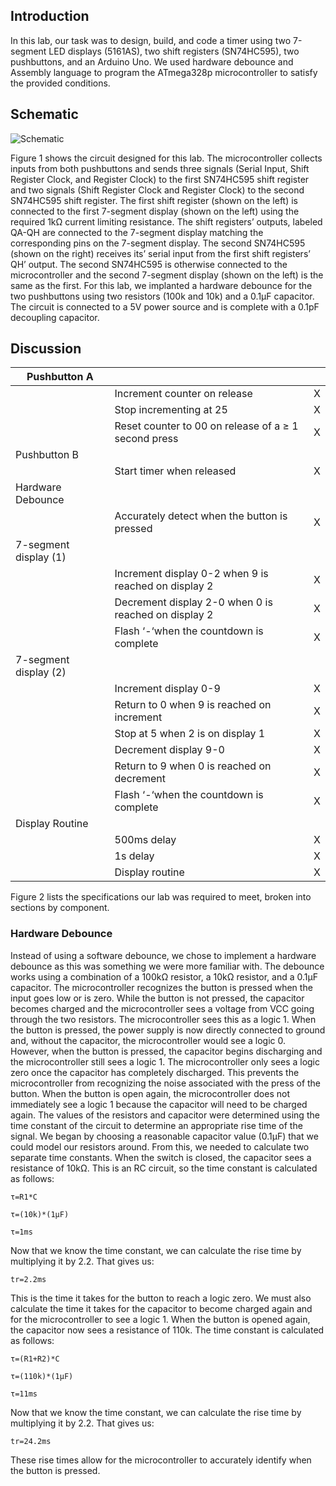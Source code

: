 ## Introduction 
In this lab, our task was to design, build, and code a timer using two 7-segment LED displays (5161AS), two shift registers (SN74HC595), two pushbuttons, and an Arduino Uno. We used hardware debounce and Assembly language to program the ATmega328p microcontroller to satisfy the provided conditions. 

## Schematic  
![Schematic](https://github.com/fqkammona/Embedded-Systems-Projects/assets/109518919/e000169a-b5ba-4a72-ad86-97c69dd76db6)

Figure 1 shows the circuit designed for this lab. The microcontroller collects inputs from both pushbuttons and sends three signals (Serial Input, Shift Register Clock, and Register Clock) to the first SN74HC595 shift register and two signals (Shift Register Clock and Register Clock) to the second SN74HC595 shift register. The first shift register (shown on the left) is connected to the first 7-segment display (shown on the left) using the required 1kΩ current limiting resistance. The shift registers’ outputs, labeled QA-QH are connected to the 7-segment display matching the corresponding pins on the 7-segment display. The second SN74HC595 (shown on the right) receives its’ serial input from the first shift registers’ QH’ output. The second SN74HC595 is otherwise connected to the microcontroller and the second 7-segment display (shown on the left) is the same as the first. For this lab, we implanted a hardware debounce for the two pushbuttons using two resistors (100k and 10k) and a 0.1μF capacitor. The circuit is connected to a 5V power source and is complete with a 0.1pF decoupling capacitor. 

## Discussion

| Pushbutton A |  |  |
| ------------ |----------------- | -------------------- |
| | Increment counter on release | X |	⮽
| | Stop incrementing at 25 | X |
| | Reset counter to 00 on release of a ≥ 1 second press | X | 
| Pushbutton B | | | 
| | Start timer when released | X |
| Hardware Debounce | | |
| | Accurately detect when the button is pressed | X |⮽
| 7-segment display (1) | | |
| | Increment display 0-2 when 9 is reached on display 2 | X |
| | Decrement display 2-0 when 0 is reached on display 2 | X |
| | Flash ‘-‘when the countdown is complete | X | 
| 7-segment display (2) | | | 
| | Increment display 0-9 | X | 	⮽
| | Return to 0 when 9 is reached on increment | X |	⮽
| | Stop at 5 when 2 is on display 1 | X |
| | Decrement display 9-0 | X | 
| | Return to 9 when 0 is reached on decrement | X | ⮽
| | Flash ‘-‘when the countdown is complete | X | 
| Display Routine| | |	
| | 500ms delay | X |
| | 1s delay | X | 
| | Display routine | X | 

Figure 2 lists the specifications our lab was required to meet, broken into sections by component.  

### Hardware Debounce
Instead of using a software debounce, we chose to implement a hardware debounce as this was something we were more familiar with. The debounce works using a combination of a 100kΩ resistor, a 10kΩ resistor, and a 0.1μF capacitor. The microcontroller recognizes the button is pressed when the input goes low or is zero. While the button is not pressed, the capacitor becomes charged and the microcontroller sees a voltage from VCC  going through the two resistors. The microcontroller sees this as a logic 1. When the button is pressed, the power supply is now directly connected to ground and, without the capacitor, the microcontroller would see a logic 0. However, when the button is pressed, the capacitor begins discharging and the microcontroller still sees a logic 1. The microcontroller only sees a logic zero once the capacitor has completely discharged. This prevents the microcontroller from recognizing the noise associated with the press of the button. When the button is open again, the microcontroller does not immediately see a logic 1 because the capacitor will need to be charged again. The values of the resistors and capacitor were determined using the time constant of the circuit to determine an appropriate rise time of the signal. We began by choosing a reasonable capacitor value (0.1μF) that we could model our resistors around. From this, we needed to calculate two separate time constants. When the switch is closed, the capacitor sees a resistance of 10kΩ. This is an RC circuit, so the time constant is calculated as follows:

`τ=R1*C`

`τ=(10k)*(1μF)`

`τ=1ms`

Now that we know the time constant, we can calculate the rise time by multiplying it by 2.2. That gives us:

`tr=2.2ms`

This is the time it takes for the button to reach a logic zero. We must also calculate the time it takes for the capacitor to become charged again and for the microcontroller to see a logic 1. When the button is opened again, the capacitor now sees a resistance of 110k. The time constant is calculated as follows: 

`τ=(R1+R2)*C`

`τ=(110k)*(1μF)`

`τ=11ms`

Now that we know the time constant, we can calculate the rise time by multiplying it by 2.2. That gives us:

`tr=24.2ms`

These rise times allow for the microcontroller to accurately identify when the button is pressed. 









